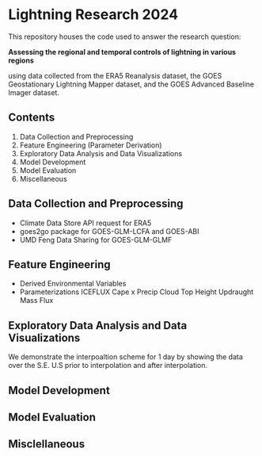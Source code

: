 # Lightning Research 2024

This repository houses the code used to answer the research question:

**Assessing the regional and temporal controls of lightning in various regions**

using data collected from the ERA5 Reanalysis dataset, the GOES Geostationary
Lightning Mapper dataset, and the GOES Advanced Baseline Imager dataset.


## Contents

1. Data Collection and Preprocessing
2. Feature Engineering (Parameter Derivation)
3. Exploratory Data Analysis and Data Visualizations
4. Model Development
5. Model Evaluation
6. Miscellaneous  

## Data Collection and Preprocessing

* Climate Data Store API request for ERA5
* goes2go package for GOES-GLM-LCFA and GOES-ABI
* UMD Feng Data Sharing for GOES-GLM-GLMF

## Feature Engineering

* Derived Environmental Variables
* Parameterizations
    ICEFLUX
    Cape x Precip
    Cloud Top Height
    Updraught Mass Flux

## Exploratory Data Analysis and Data Visualizations

We demonstrate the interpoaltion scheme for 1 day by showing the data over the S.E. U.S prior to interpolation and after interpolation.

## Model Development

## Model Evaluation

## Misclellaneous